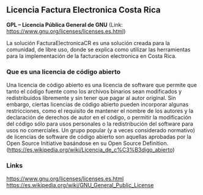 ## Licencia Factura Electronica Costa Rica

__GPL – Licencia Pública General de GNU__ (Link: https://www.gnu.org/licenses/licenses.es.html)

La solución FacturaElectronicaCR es una solución creada para la comunidad, de libre uso, donde se explica como utilizar las herramientas para la implementación de la facturacion electronica en Costa Rica.

### Que es una licencia de código abierto

Una licencia de código abierto es una licencia de software que permite que tanto el código fuente como los archivos binarios sean modificados y redistribuidos libremente y sin tener que pagar al autor original. Sin embargo, ciertas licencias de código abierto pueden incorporar algunas restricciones, como el requisito de mantener el nombre de los autores y la declaración de derechos de autor en el código, o permitir la modificación del código sólo para usos personales o la redistribución del software para usos no comerciales. Un grupo popular (y a veces considerado normativo) de licencias de software de código abierto son aquellas aprobadas por la Open Source Initiative basándose en su Open Source Definition. (https://es.wikipedia.org/wiki/Licencia_de_c%C3%B3digo_abierto)

### Links
https://www.gnu.org/licenses/licenses.es.html
https://es.wikipedia.org/wiki/GNU_General_Public_License





